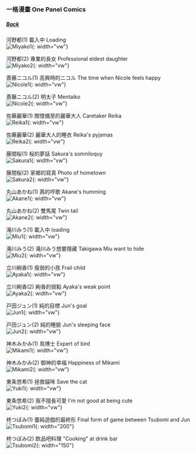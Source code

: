 ### 一格漫畫 One Panel Comics
##### [Back](Nanaon.md)

河野都(1) 載入中 Loading  
![Miyako1](../../../Album/Nanaon/Comics/Miyako1.PNG){: width="vw"}

河野都(2) 專業的長女 Professional eldest daughter  
![Miyako2](../../../Album/Nanaon/Comics/Miyako2.PNG){: width="vw"}

斎藤ニコル(1) 高興時的ニコル The time when Nicole feels happy  
![Nicole1](../../../Album/Nanaon/Comics/Nicole1.PNG){: width="vw"}

斎藤ニコル(2) 明太子 Mentaiko  
![Nicole2](../../../Album/Nanaon/Comics/Nicole2.PNG){: width="vw"}

佐藤麗華(1) 關懷備至的麗華大人 Caretaker Reika  
![Reika1](../../../Album/Nanaon/Comics/Reika1.PNG){: width="vw"}

佐藤麗華(2) 麗華大人的睡衣 Reika's pyjamas  
![Reika2](../../../Album/Nanaon/Comics/Reika2.PNG){: width="vw"}

藤間桜(1) 桜的夢話 Sakura's somniloquy  
![Sakura1](../../../Album/Nanaon/Comics/Sakura1.PNG){: width="vw"}

藤間桜(2) 家鄉的寫真 Photo of hometown  
![Sakura2](../../../Album/Nanaon/Comics/Sakura2.PNG){: width="vw"}

丸山あかね(1) 茜的哼歌 Akane's humming  
![Akane1](../../../Album/Nanaon/Comics/Akane1.PNG){: width="vw"}

丸山あかね(2) 雙馬尾 Twin tail  
![Akane2](../../../Album/Nanaon/Comics/Akane2.PNG){: width="vw"}

滝川みう(1) 載入中 loading  
![Miu1](../../../Album/Nanaon/Comics/Miu1.PNG){: width="vw"}

滝川みう(2) 滝川みう想要隱藏 Takigawa Miu want to hide  
![Miu2](../../../Album/Nanaon/Comics/Miu2.PNG){: width="vw"}

立川絢香(1) 瘦弱的小孩 Frail child  
![Ayaka1](../../../Album/Nanaon/Comics/Ayaka1.PNG){: width="vw"}

立川絢香(2) 絢香的弱點 Ayaka's weak point  
![Ayaka2](../../../Album/Nanaon/Comics/Ayaka2.PNG){: width="vw"}

戸田ジュン(1) 純的目標 Jun's goal  
![Jun1](../../../Album/Nanaon/Comics/Jun1.PNG){: width="vw"}

戸田ジュン(2) 純的睡臉 Jun's sleeping face  
![Jun2](../../../Album/Nanaon/Comics/Jun2.PNG){: width="vw"}

神木みかみ(1) 鳥博士 Expert of bird  
![Mikami1](../../../Album/Nanaon/Comics/Mikami1.PNG){: width="vw"}

神木みかみ(2) 御神的幸福 Happiness of Mikami  
![Mikami2](../../../Album/Nanaon/Comics/Mikami2.PNG){: width="vw"}

東条悠希(1) 拯救貓咪 Save the cat  
![Yuki1](../../../Album/Nanaon/Comics/Yuki1.PNG){: width="vw"}

東条悠希(2) 我不擅長可愛 I'm not good at being cute  
![Yuki2](../../../Album/Nanaon/Comics/Yuki2.PNG){: width="vw"}

柊つぼみ(1) 蕾純遊戲的最終形 Final form of game between Tsubomi and Jun  
![Tsubomi1](../../../Album/Nanaon/Comics/Tsubomi1.PNG){: width="200"}

柊つぼみ(2) 飲品吧料理 "Cooking" at drink bar  
![Tsubomi2](../../../Album/Nanaon/Comics/Tsubomi2.PNG){: width="150"}

